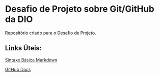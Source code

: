# Desafio de Projeto sobre Git/GitHub da DIO
Repositório criado para o Desafio de Projeto.

## Links Úteis:
[Sintaxe Básica Markdown](https://www.markdownguide.org/basic-syntax/)

[GitHub Docs](https://docs.github.com/en/get-started/quickstart/hello-world)
